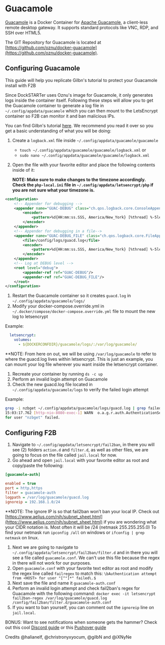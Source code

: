 # Guacamole

[Guacamole](https://grafana.com/) is a Docker Container for [Apache Guacamole](https://guacamole.apache.org/), a client-less remote desktop gateway. It supports standard protocols like VNC, RDP, and SSH over HTML5.

The GIT Repository for Guacamole is located at [https://github.com/oznu/docker-guacamole](https://github.com/oznu/docker-guacamole).

## Configuring Guacamole

This guide will help you replicate Gilbn's tutorial to protect your Guacamole install with F2B

Since DockSTARTer uses Oznu's image for Guacamole, it only generates logs inside the container itself. Following these steps will allow you to get the Guacamole container to generate a log file in `~/.config/appdata/guacamole` which you can then mount to the LetsEncrypt container so F2B can monitor it and ban malicious IPs.

You can find Gilbn's tutorial [here](https://technicalramblings.com/blog/remotely-accessing-the-unraid-gui-with-guacamole-and-vnc-web-browser/). We recommend you read it over so you get a basic understanding of what you will be doing:



1. Create a `logback.xml` file inside `~/.config/appdata/guacamole/guacamole`
    * `touch ~/.config/appdata/guacamole/guacamole/logback.xml`
          or
    * `sudo nano ~/.config/appdata/guacamole/guacamole/logback.xml`
1. Open the file with your favorite editor and place the following contents inside of it:

    **NOTE: Make sure to make changes to the timezone accordingly. Check the `php-local.ini` file in `~/.config/appdata/letsencrypt/php` if you are not sure what your timezone is.**

```xml
<configuration>
    <!-- Appender for debugging -->
    <appender name="GUAC-DEBUG" class="ch.qos.logback.core.ConsoleAppender">
        <encoder>
            <pattern>%d{HH:mm:ss.SSS, America/New_York} [%thread] %-5level %logger{36} - %msg%n</pattern>
        </encoder>
    </appender>
    <!-- Appender for debugging in a file-->
    <appender name="GUAC-DEBUG_FILE" class="ch.qos.logback.core.FileAppender">
        <file>/config/logs/guacd.log</file>
        <encoder>
            <pattern>%d{HH:mm:ss.SSS, America/New_York} [%thread] %-5level %logger{36} - %msg%n</pattern>
        </encoder>
    </appender>
    <!-- Log at DEBUG level -->
    <root level="debug">
        <appender-ref ref="GUAC-DEBUG"/>
        <appender-ref ref="GUAC-DEBUG_FILE"/>
    </root>
</configuration>
```

1. Restart the Guacamole container so it creates `guacd.log` in `~/.config/appdata/guacamole/logs/`
1. Modify your docker-compose.override.yml in `~/.docker/compose/docker-compose.override.yml` file to mount the new log to letsencrypt

Example:

```yaml
  letsencrypt:
    volumes:
      - ${DOCKERCONFDIR}/guacamole/logs/:/var/log/guacamole/
```

   **NOTE: From here on out, we will be using `/var/log/guacamole` to refer to where the guacd.log lives within letsencrypt. This is just an example, you can mount your log file wherever you want inside the letsencrypt container.

1. Recreate your container by running `ds -c up`
1. Perform an invalid login attempt on Guacamole
1. Check the new guacd.log file located in `~/.config/appdata/guacamole/logs` to verify the failed login attempt

Example:

```bash
grep -i nzbget ~/.config/appdata/guacamole/logs/guacd.log | grep failed
15:03:17.762 [http-nio-8080-exec-1] WARN  o.a.g.r.auth.AuthenticationService - Authentication attempt from [x.x.x.x, x.x.x.x, x.x.x.x]
for user "nzbget" failed.
```

## Configuring F2B

1. Navigate to `~/.config/appdata/letsencrypt/fail2ban`, in there you will see (2) folders `action.d` and `filter.d`, as well as other files, we are going to focus on the file called `jail.local` for now.
1. Go ahead and open `jail.local` with your favorite editor as root and copy/paste the following:

```ini
[guacamole-auth]

enabled = true
port = http,https
filter = guacamole-auth
logpath = /var/log/guacamole/guacd.log
ignoreip = 192.168.1.0/24
```

**NOTE: The ignore IP is so that fail2ban won’t ban your local IP. Check out [https://www.aelius.com/njh/subnet_sheet.html](https://www.aelius.com/njh/subnet_sheet.html) if you are wondering what your CIDR notation is. Most often it will be /24 (netmask 255.255.255.0)
To find your netmask run `ipconfig /all` on windows or `ifconfig | grep netmask` on linux.

1. Next we are going to navigate to `~/.config/appdata/letsencrypt/fail2ban/filter.d` and in there you will see a file called `guacamole.conf`. We can't use this file because the regex in there will not work for our purposes.
1. Open `guacamole.conf` with your favorite text editor as root and modify the regex line called `failregex` to match this: `\bAuthentication attempt from <HOST> for user "[^"]*" failed\.$`
1. Next save the file and name it `guacamole-auth.conf`
1. Perform an invalid login attempt and check fail2ban's regex for Guacamole with the following command: `docker exec -it letsencrypt fail2ban-regex /var/log/guacamole/guacd.log /config/fail2ban/filter.d/guacamole-auth.conf`
1. If you want to ban yourself, you can comment out the `ignoreip` line on `jail.local`.

BONUS: Want to see notifications when someone gets the hammer? Check out this cool [Discord guide](https://technicalramblings.com/blog/adding-ban-unban-notifications-from-fail2ban-to-discord/) or this [Pushover guide](https://technicalramblings.com/blog/adding-ban-unban-notifications-from-fail2ban-with-pushover/)

Credits @halianelf, @christronyxyocum, @gilbN and @iXNyNe
